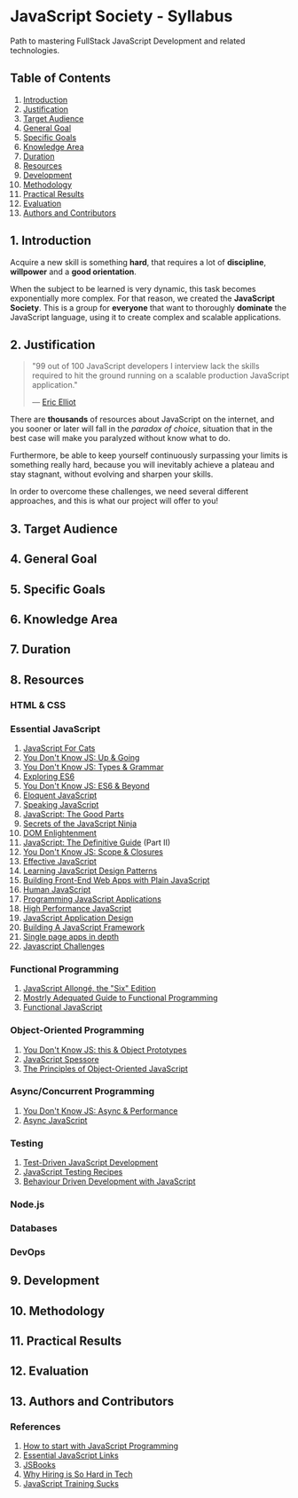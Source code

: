 # JavaScript Society - Syllabus

Path to mastering FullStack JavaScript Development and related technologies.

## Table of Contents

1. [Introduction](#1-introduction)
1. [Justification](#2-justification)
1. [Target Audience]()
1. [General Goal]()
1. [Specific Goals]()
1. [Knowledge Area]()
1. [Duration]()
1. [Resources]()
1. [Development]()
1. [Methodology]()
1. [Practical Results]()
1. [Evaluation]()
1. [Authors and Contributors]()

## 1. Introduction

Acquire a new skill is something **hard**, that requires a lot of **discipline**, **willpower** and a **good orientation**. 

When the subject to be learned is very dynamic, this task becomes exponentially more complex. For that reason, we created the **JavaScript Society**. This is a group for **everyone** that want to thoroughly **dominate** the JavaScript language, using it to create complex and scalable applications.

## 2. Justification

> "99 out of 100 JavaScript developers I interview lack the skills required to hit the ground running on a scalable production JavaScript application."
>
> — [Eric Elliot](https://twitter.com/_ericelliott)

There are **thousands** of resources about JavaScript on the internet, and you sooner or later will fall in the *paradox of choice*, situation that in the best case will make you paralyzed without know what to do.

Furthermore, be able to keep yourself continuously surpassing your limits is something really hard, because you will inevitably achieve a plateau and stay stagnant, without evolving and sharpen your skills.

In order to overcome these challenges, we need several different approaches, and this is what our project will offer to you!

## 3. Target Audience

## 4. General Goal

## 5. Specific Goals

## 6. Knowledge Area

## 7. Duration

## 8. Resources

### HTML & CSS

### Essential JavaScript

1. [JavaScript For Cats](http://jsforcats.com/)
1. [You Don't Know JS: Up & Going](https://github.com/getify/You-Dont-Know-JS/blob/master/up%20&%20going/README.md#you-dont-know-js-up--going)
1. [You Don't Know JS: Types & Grammar](https://github.com/getify/You-Dont-Know-JS/blob/master/types%20&%20grammar/README.md#you-dont-know-js-types--grammar)
1. [Exploring ES6](http://exploringjs.com/es6/)
1. [You Don't Know JS: ES6 & Beyond](https://github.com/getify/You-Dont-Know-JS/blob/master/es6%20&%20beyond/README.md#you-dont-know-js-es6--beyond)
1. [Eloquent JavaScript](http://eloquentjavascript.net/)
1. [Speaking JavaScript](http://speakingjs.com/es5/)
1. [JavaScript: The Good Parts]()
1. [Secrets of the JavaScript Ninja]()
1. [DOM Enlightenment](http://domenlightenment.com/)
1. [JavaScript: The Definitive Guide]() (Part II)
1. [You Don't Know JS: Scope & Closures](https://github.com/getify/You-Dont-Know-JS/blob/master/scope%20&%20closures/README.md#you-dont-know-js-scope--closures)
1. [Effective JavaScript]()
1. [Learning JavaScript Design Patterns](http://www.addyosmani.com/resources/essentialjsdesignpatterns/book/)
1. [Building Front-End Web Apps with Plain JavaScript](https://oxygen.informatik.tu-cottbus.de/webeng/JsFrontendApp/book/)
1. [Human JavaScript](http://read.humanjavascript.com/)
1. [Programming JavaScript Applications](http://chimera.labs.oreilly.com/books/1234000000262)
1. [High Performance JavaScript]()
1. [JavaScript Application Design]()
1. [Building A JavaScript Framework](https://s3.amazonaws.com/dailyjs/files/build-a-javascript-framework.pdf)
1. [Single page apps in depth](http://singlepageappbook.com/)
1. [Javascript Challenges](https://github.com/tcorral/javascript-challenges-book)

### Functional Programming

1. [JavaScript Allongé, the "Six" Edition](https://leanpub.com/javascriptallongesix/read)
1. [Mostrly Adequated Guide to Functional Programming](http://drboolean.gitbooks.io/mostly-adequate-guide/)
1. [Functional JavaScript]()

### Object-Oriented Programming

1. [You Don't Know JS: this & Object Prototypes](https://github.com/getify/You-Dont-Know-JS/blob/master/this%20&%20object%20prototypes/README.md#you-dont-know-js-this--object-prototypes)
1. [JavaScript Spessore](https://leanpub.com/javascript-spessore/read)
1. [The Principles of Object-Oriented JavaScript](http://shop.oreilly.com/product/9781593275402.do)

### Async/Concurrent Programming

1. [You Don't Know JS: Async & Performance](https://github.com/getify/You-Dont-Know-JS/blob/master/async%20&%20performance/README.md#you-dont-know-js-async--performance)
1. [Async JavaScript](https://pragprog.com/book/tbajs/async-javascript)

### Testing

1. [Test-Driven JavaScript Development]()
1. [JavaScript Testing Recipes]()
1. [Behaviour Driven Development with JavaScript]()

### Node.js

### Databases

### DevOps


## 9. Development

## 10. Methodology

## 11. Practical Results

## 12. Evaluation

## 13. Authors and Contributors

### References

1. [How to start with JavaScript Programming](http://jugoncalv.es/blog/javascript/how-to-start-with-javascript/)
1. [Essential JavaScript Links](https://github.com/ericelliott/essential-javascript-links)
1. [JSBooks](http://jsbooks.revolunet.com/)
1. [Why Hiring is So Hard in Tech](https://medium.com/javascript-scene/why-hiring-is-so-hard-in-tech-c462c3230017)
1. [JavaScript Training Sucks](https://medium.com/javascript-scene/javascript-training-sucks-284b53666245)
